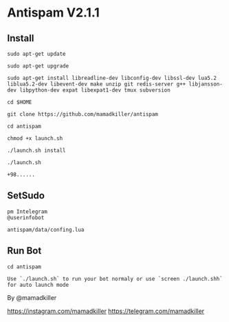 # Antispam V2.1.1


## Install
```
sudo apt-get update

sudo apt-get upgrade

sudo apt-get install libreadline-dev libconfig-dev libssl-dev lua5.2 liblua5.2-dev libevent-dev make unzip git redis-server g++ libjansson-dev libpython-dev expat libexpat1-dev tmux subversion

cd $HOME

git clone https://github.com/mamadkiller/antispam

cd antispam

chmod +x launch.sh

./launch.sh install

./launch.sh

+98......
```


## SetSudo
```
pm Intelegram
@userinfobot

antispam/data/confing.lua                        
```






## Run Bot
```
cd antispam

Use `./launch.sh` to run your bot normaly or use `screen ./launch.shh` for auto launch mode 
```






By @mamadkiller

https://instagram.com/mamadkiller
https://telegram.com/mamadkiller
